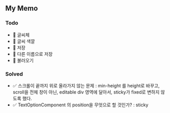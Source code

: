 ## My Memo

### Todo
- 🎈 글씨체
- 🎈 글씨 색깔
- 🎈 저장
- 🎈 다른 이름으로 저장
- 🎈 불러오기


### Solved
- ✅ 스크롤이 끝까지 위로 올라가지 않는 문제 : min-height 를 height로 바꾸고, scroll을 전체 창이 아닌, editable div 영역에 달아서, sticky가 fixed로 변하지 않도록 했다.
- ✅ TextOptionComponent 의 position을 무엇으로 할 것인가? : sticky